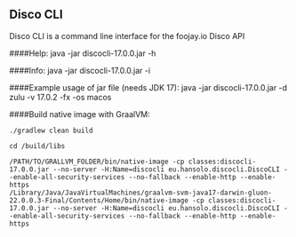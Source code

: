 ## Disco CLI

Disco CLI is a command line interface for the foojay.io Disco API


####Help:
java -jar discocli-17.0.0.jar -h
<br>

####Info:
java -jar discocli-17.0.0.jar -i
<br>

####Example usage of jar file (needs JDK 17):
java -jar discocli-17.0.0.jar -d zulu -v 17.0.2 -fx -os macos
<br>

####Build native image with GraalVM:
```shell
./gradlew clean build
```
```shell
cd /build/libs
```
```shell
/PATH/TO/GRALLVM_FOLDER/bin/native-image -cp classes:discocli-17.0.0.jar --no-server -H:Name=discocli eu.hansolo.discocli.DiscoCLI --enable-all-security-services --no-fallback --enable-http --enable-https
/Library/Java/JavaVirtualMachines/graalvm-svm-java17-darwin-gluon-22.0.0.3-Final/Contents/Home/bin/native-image -cp classes:discocli-17.0.0.jar --no-server -H:Name=discocli eu.hansolo.discocli.DiscoCLI --enable-all-security-services --no-fallback --enable-http --enable-https
```